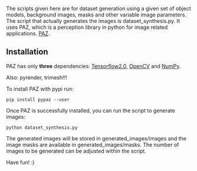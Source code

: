 The scripts given here are for dataset generation using a given set of object models, background images, masks and other variable image parameters. The script that actually generates the images is dataset_synthesis.py. It uses PAZ, which is a perception library in python for image related applications. [PAZ](https://github.com/oarriaga/paz).

## Installation
PAZ has only **three** dependencies: [Tensorflow2.0](https://www.tensorflow.org/), [OpenCV](https://opencv.org/) and [NumPy](https://numpy.org/).

Also: pyrender, trimesh!!!

To install PAZ with pypi run:
```
pip install pypaz --user
```
Once PAZ is successfully installed, you can run the script to generate images:

```
python dataset_synthesis.py
```

The generated images will be stored in generated_images/images and the image masks are available in generated_images/masks. The number of images to be generated can be adjusted within the script. 

Have fun! :)


